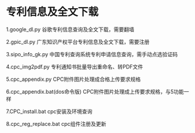 # 专利信息及全文下载

1.google_dl.py
谷歌专利信息查询及全文下载，需要翻墙

2.gpic_dl.py
广东知识产权平台专利信息及全文下载，需要注册

3.sipo_info_gk.py
中国专利查询系统专利申请信息查询，需手动点选验证码

4.cpc_img2pdf.py
专利通知书批量导出重命名、转PDF文件

5.cpc_appendix.py
CPC附件图片处理成合格上传要求规格

6.cpc_appendix.bat(dos命令版)
CPC附件图片处理成上传要求规格，与5功能一样

7.CPC_install.bat
cpc安装及环境查询

8.cpc_reg_replace.bat
cpc组件注册及更新
